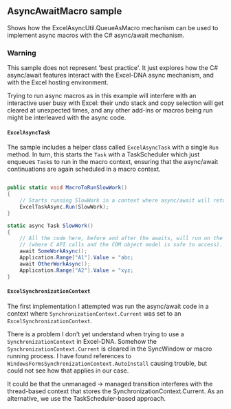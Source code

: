 AsyncAwaitMacro sample
---

Shows how the ExcelAsyncUtil.QueueAsMacro mechanism can be used to implement async macros with the C# async/await mechanism.

### Warning

This sample does not represent 'best practice'. It just explores how the C# async/await features interact with the Excel-DNA async mechanism, and with the Excel hosting environment.

Trying to run async macros as in this example will interfere with an interactive user busy with Excel: 
 their undo stack and copy selection will get cleared at unexpected times, and any other add-ins or macros being run might be
 interleaved with the async code.
 
#### `ExcelAsyncTask`

The sample includes a helper class called `ExcelAsyncTask` with a single `Run` method.
In turn, this starts the `Task` with a TaskScheduler which just enqueues `Task`s to run in the macro context, 
ensuring that the async/await continuations are again scheduled in a macro context.

```c#

public static void MacroToRunSlowWork()
{
    // Starts running SlowWork in a context where async/await will return to the macro context on the main Excel thread.
    ExcelTaskAsync.Run(SlowWork);
}

static async Task SlowWork()
{
    // All the code here, before and after the awaits, will run on the main thread in a macro context
    // (where C API calls and the COM object model is safe to access).
    await SomeWorkAsync();
    Application.Range["A1"].Value = "abc;
    await OtherWorkAsync();
    Application.Range["A2"].Value = "xyz;
}

```


#### `ExcelSynchronizationContext`

The first implementation I attempted was run the async/await code in a context where `SynchronizationContext.Current` was set to an `ExcelSynchronizationContext`.

There is a problem I don't yet understand when trying to use a `SynchronizationContext` in Excel-DNA.
Somehow the `SynchronizationContext.Current` is cleared in the SyncWindow or macro running process.
I have found references to `WindowsFormsSynchronizationContext.AutoInstall` causing trouble, but could not see how that applies in our case.

It could be that the unmanaged -> managed transition interferes with the thread-based context that stores the SynchronizationContext.Current.
As an alternative, we use the TaskScheduler-based approach.

